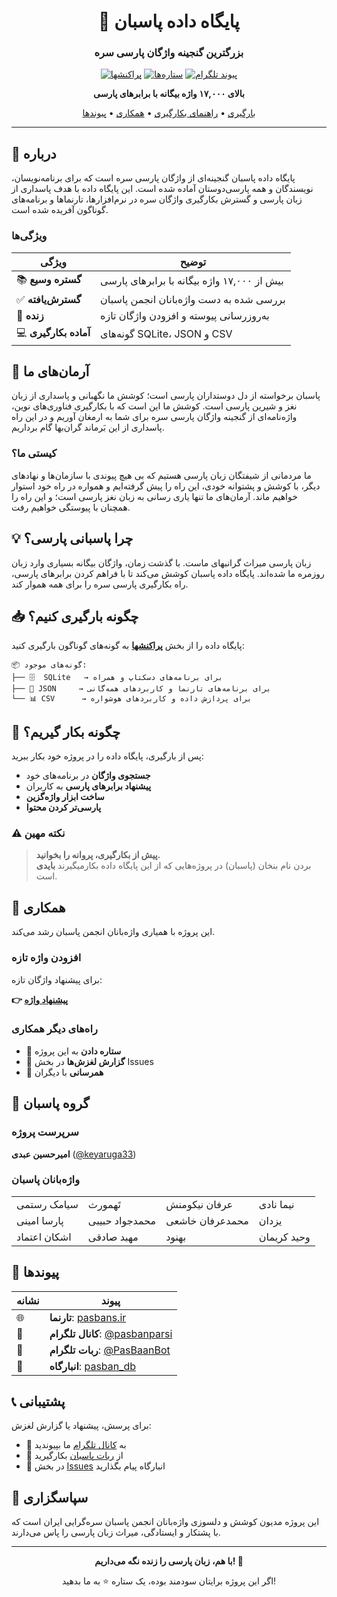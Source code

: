 <div align="center">

# 🌱 پایگاه داده پاسبان

### بزرگترین گنجینه واژگان پارسی سره

[![پراکنشها](https://img.shields.io/github/v/release/keyaruga33/pasban_db?label=پراکنش)](https://github.com/keyaruga33/pasban_db/releases)
[![ستاره‌ها](https://img.shields.io/github/stars/keyaruga33/pasban_db?style=social)](https://github.com/keyaruga33/pasban_db/stargazers)
[![پیوند تلگرام](https://img.shields.io/badge/تلگرام-پاسبان-blue?logo=telegram)](https://t.me/pasbanparsi)

**بالای ۱۷,۰۰۰ واژه بیگانه با برابرهای پارسی**

[بارگیری](#-چگونه-بارگیری-کنیم) • [راهنمای بکارگیری](#-چگونه-بکار-گیریم) • [همکاری](#-همکاری) • [پیوندها](#-پیوندها)

</div>

---

## 📖 درباره

پایگاه داده پاسبان گنجینه‌ای از واژگان پارسی سره است که برای برنامه‌نویسان، نویسندگان و همه پارسی‌دوستان آماده شده است. این پایگاه داده با هدف پاسداری از زبان پارسی و گسترش بکارگیری واژگان سره در نرم‌افزارها، تارنماها و برنامه‌های گوناگون آفریده شده است.

### ویژگی‌ها


<div align="center">

| ویژگی | توضیح |
|-------|-------|
| 📚 **گستره وسیع** | بیش از ۱۷,۰۰۰ واژه بیگانه با برابرهای پارسی |
| ✅ **گسترش‌یافته** | بررسی شده به دست واژه‌بانان انجمن پاسبان |
| 🔄 **زنده** | به‌روزرسانی پیوسته و افزودن واژگان تازه |
| 💻 **آماده بکارگیری** | گونه‌های SQLite، JSON و CSV |

</div>

## 🎯 آرمان‌های ما

پاسبان برخواسته از دل دوستداران پارسی است؛ کوشش ما نگهبانی و پاسداری از زبان نغز و شیرین پارسی است. کوشش ما این است که با بکارگیری فناوری‌های نوین، واژه‌نامه‌ای از گنجینه واژگان پارسی سره برای شما به ارمغان آوریم و در این راه پاسداری از این بَرماند گران‌بها گام برداریم.

### کیستی ما؟

ما مردمانی از شیفتگان زبان پارسی هستیم که بی هیچ پیوندی با سازمان‌ها و نهادهای دیگر، با کوشش و پشتوانه خودی، این راه را پیش گرفته‌ایم و همواره در راه خود استوار خواهیم ماند. آرمان‌های ما تنها یاری رسانی به زبان نغز پارسی است؛ و این راه را همچنان با پیوستگی خواهیم رفت.

## 💡 چرا پاسبانی پارسی؟

زبان پارسی میراث گرانبهای ماست. با گذشت زمان، واژگان بیگانه بسیاری وارد زبان روزمره ما شده‌اند. پایگاه داده پاسبان کوشش می‌کند تا با فراهم کردن برابرهای پارسی، راه بکارگیری پارسی سره را برای همه هموار کند.

## 📥 چگونه بارگیری کنیم؟

پایگاه داده را از بخش **[پراکنشها](https://github.com/keyaruga33/pasban_db/releases)** به گونه‌های گوناگون بارگیری کنید:

```
📦 گونه‌های موجود:
├── 🗄️  SQLite   → برای برنامه‌های دسکتاپ و همراه
├── 📄 JSON     → برای برنامه‌های تارنما و کاربردهای همه‌گانی
└── 📊 CSV      → برای پردازش داده و کاربردهای هوشواره
```

## 🚀 چگونه بکار گیریم؟

پس از بارگیری، پایگاه داده را در پروژه خود بکار ببرید:

- **جستجوی واژگان** در برنامه‌های خود
- **پیشنهاد برابرهای پارسی** به کاربران
- **ساخت ابزار واژه‌گزین**
- **پارسی‌تر کردن محتوا**

### ⚠️ نکته مهین

> **پیش از بکارگیری، پروانه را بخوانید.**  
> بردن نام بنخان (پاسبان) در پروژه‌هایی که از این پایگاه داده بکارمیگیرند **بایدی** است.

## 🤝 همکاری

این پروژه با همیاری واژه‌بانان انجمن پاسبان رشد می‌کند.

### افزودن واژه تازه

برای پیشنهاد واژگان تازه:

**👉 [پیشنهاد واژه](https://pasbans.ir/contact/word-suggestion/)**

### راه‌های دیگر همکاری

- 🌟 **ستاره دادن** به این پروژه
- 🐛 **گزارش لغزش‌ها** در بخش Issues
- 📢 **همرسانی** با دیگران

## 👥 گروه پاسبان

### سرپرست پروژه
**امیرحسین عبدی** ([@keyaruga33](https://github.com/keyaruga33))

### واژه‌بانان پاسبان

<div align="center">

<table>
<tr>
<td>سیامک رستمی</td>
<td>تَهمورث</td>
<td>عرفان نیکومنش</td>
<td>نیما نادی</td>
</tr>
<tr>
<td>پارسا امینی</td>
<td>محمدجواد حبیبی</td>
<td>محمد‌عرفان خاشعی</td>
<td>یزدان</td>
</tr>
<tr>
<td>اشکان اعتماد</td>
<td>مهبد صادقی</td>
<td>بهنود</td>
<td>وحید کریمان</td>
</tr>
</table>
</div>

## 🔗 پیوندها

<div align="center">

| نشانه | پیوند |
|-------|--------|
| 🌐 | **تارنما**: [pasbans.ir](https://pasbans.ir) |
| 📱 | **کانال تلگرام**: [@pasbanparsi](https://t.me/pasbanparsi) |
| 🤖 | **ربات تلگرام**: [@PasBaanBot](https://t.me/PasBaanBot) |
| 💾 | **انبارگاه**: [pasban_db](https://github.com/keyaruga33/pasban_db) |

</div>

## 📞 پشتیبانی

برای پرسش، پیشنهاد یا گزارش لغزش:

- 💬 به [کانال تلگرام](https://t.me/pasbanparsi) ما بپیوندید
- 🤖 از [ربات پاسبان](https://t.me/PasBaanBot) بکارگیرید
- 📝 در بخش [Issues](https://github.com/keyaruga33/pasban_db/issues) انبارگاه پیام بگذارید

## 💚 سپاسگزاری

این پروژه مدیون کوشش و دلسوزی واژه‌بانان انجمن پاسبان سره‌گرایی ایران است که با پشتکار و ایستادگی، میراث زبان پارسی را پاس می‌دارند.

---

<div align="center">

**با هم، زبان پارسی را زنده نگه می‌داریم! 🌱**

اگر این پروژه برایتان سودمند بوده، یک ستاره ⭐ به ما بدهید!

</div>
